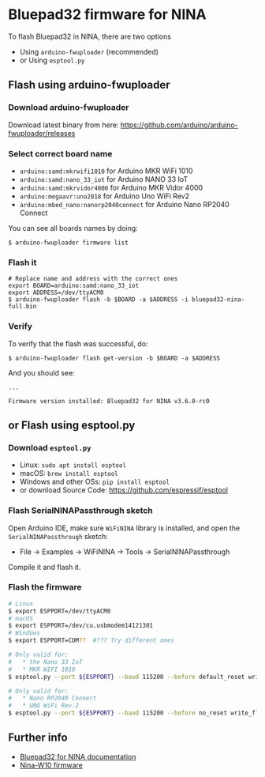# Bluepad32 firmware for NINA

To flash Bluepad32 in NINA, there are two options

* Using `arduino-fwuploader` (recommended)
* or Using `esptool.py`

## Flash using arduino-fwuploader

### Download arduino-fwuploader

Download latest binary from here: https://github.com/arduino/arduino-fwuploader/releases

### Select correct board name

* `arduino:samd:mkrwifi1010` for Arduino MKR WiFi 1010
* `arduino:samd:nano_33_iot` for Arduino NANO 33 IoT
* `arduino:samd:mkrvidor4000` for Arduino MKR Vidor 4000
* `arduino:megaavr:uno2018` for Arduino Uno WiFi Rev2
* `arduino:mbed_nano:nanorp2040connect` for Arduino Nano RP2040 Connect

You can see all boards names by doing:
```shell
$ arduino-fwuploader firmware list
```

### Flash it

```shell
# Replace name and address with the correct ones
export BOARD=arduino:samd:nano_33_iot
export ADDRESS=/dev/ttyACM0
$ arduino-fwuploader flash -b $BOARD -a $ADDRESS -i bluepad32-nina-full.bin
```

### Verify

To verify that the flash was successful, do:

```shell
$ arduino-fwuploader flash get-version -b $BOARD -a $ADDRESS
```

And you should see:

```
...

Firmware version installed: Bluepad32 for NINA v3.6.0-rc0
```

## or Flash using esptool.py

### Download `esptool.py`

- Linux: `sudo apt install esptool`
- macOS: `brew install esptool`
- Windows and other OSs: `pip install esptool`
- or download Source Code: https://github.com/espressif/esptool

### Flash SerialNINAPassthrough sketch

Open Arduino IDE, make sure `WiFiNINA` library is installed,
and open the `SerialNINAPassthrough` sketch:

- File -> Examples -> WiFiNINA -> Tools -> SerialNINAPassthrough

Compile it and flash it.

### Flash the firmware

```sh
# Linux
$ export ESPPORT=/dev/ttyACM0
# macOS
$ export ESPPORT=/dev/cu.usbmodem14121301
# Windows
$ export ESPPORT=COM??  #??? Try different ones

# Only valid for:
#   * the Nano 33 IoT
#   * MKR WIFI 1010
$ esptool.py --port ${ESPPORT} --baud 115200 --before default_reset write_flash 0x0000 bluepad32-nina-full.bin

# Only valid for:
#   * Nano RP2040 Connect
#   * UNO WiFi Rev.2
$ esptool.py --port ${ESPPORT} --baud 115200 --before no_reset write_flash 0x0000 bluepad32-nina-full.bin
```

## Further info

- [Bluepad32 for NINA documentation][bluepad32-nina]
- [Nina-W10 firmware][nina-fw]

[bluepad32-nina]: https://gitlab.com/ricardoquesada/bluepad32/blob/master/docs/plat_nina.md
[nina-fw]: https://github.com/arduino/nina-fw
